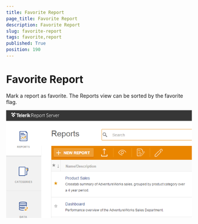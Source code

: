 ```yaml
---
title: Favorite Report
page_title: Favorite Report
description: Favorite Report
slug: favorite-report
tags: favorite,report
published: True
position: 190
---
```


# Favorite Report



Mark a report as favorite. The Reports view can be sorted by the favorite flag.

![favorite report](../../images/report-server-images/reports-management/favorite-report.png)